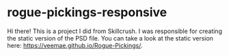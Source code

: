 # rogue-pickings-responsive

Hi there!
This is a project I did from Skillcrush. I was responsible for creating the static version of the PSD file.
You can take a look at the static version here: https://veemae.github.io/Rogue-Pickings/.

